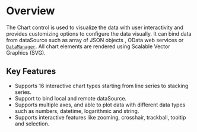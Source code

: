 # Overview

The Chart control is used to visualize the data with user interactivity and provides customizing options to configure the data visually.
It can bind data from  dataSource such as array of JSON objects , OData web services or
[`DataManager`](https://blazor.syncfusion.com/documentation/data/). All chart elements are
rendered using Scalable Vector Graphics (SVG).

## Key Features

* Supports 16 interactive chart types starting from line series to stacking series.
* Support to bind local and remote dataSource.
* Supports multiple axes, and able to plot data with different data types such as numbers, datetime, logarithmic and string.
* Supports interactive features like zooming, crosshair, trackball, tooltip and selection.
